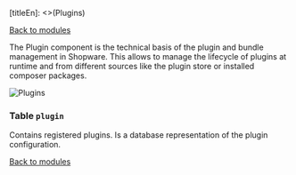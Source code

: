 [titleEn]: <>(Plugins)

[Back to modules](./../10-modules.md)

The Plugin component is the technical basis of the plugin and bundle management in Shopware. This allows to manage the lifecycle of plugins at runtime and from different sources like the plugin store or installed composer packages.

![Plugins](./dist/erd-shopware-core-framework-plugin.svg)


### Table `plugin`

Contains registered plugins. Is a database representation of the plugin configuration.


[Back to modules](./../10-modules.md)
